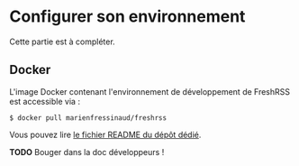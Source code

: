 # Configurer son environnement

Cette partie est à compléter.

## Docker

L'image Docker contenant l'environnement de développement de FreshRSS est accessible via :

`$ docker pull marienfressinaud/freshrss`

Vous pouvez lire [le fichier README du dépôt dédié](https///github.com/marienfressinaud/docker-freshrss).

**TODO** Bouger dans la doc développeurs !